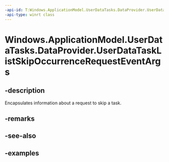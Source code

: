 ```yaml
---
-api-id: T:Windows.ApplicationModel.UserDataTasks.DataProvider.UserDataTaskListSkipOccurrenceRequestEventArgs
-api-type: winrt class
---
```


<!-- Class syntax.
public class UserDataTaskListSkipOccurrenceRequestEventArgs
-->

# Windows.ApplicationModel.UserDataTasks.DataProvider.UserDataTaskListSkipOccurrenceRequestEventArgs

## -description
Encapsulates information about a request to skip a task.

## -remarks

## -see-also

## -examples

